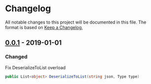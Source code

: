 # Changelog
All notable changes to this project will be documented in this file.
The format is based on [Keep a Changelog](https://keepachangelog.com/en/1.0.0/),


## [0.0.1] - 2019-01-01
### Changed
Fix DeserializeToList overload
~~~csharp
public List<object> DeserializeToList(string json, Type type)
~~~

[0.0.1]: https://github.com/olivierlacan/keep-a-changelog/releases/tag/v0.0.1

